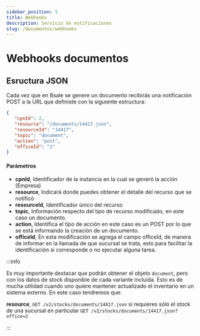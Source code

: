 ```yaml
---
sidebar_position: 5
title: Webhooks
description: Servicio de notificaciones
slug: /documentos/webhooks
---
```


# Webhooks documentos

## Esructura JSON
Cada vez que en Bsale se genere un documento recibirás una notificación POST a la URL que definiste con la siguiente estructura:

```json
{
   "cpnId": 2,
   "resource": "/documents/14417.json",
   "resourceId": "14417",
   "topic": "document",
   "action": "post",
   "officeId": "2"
}
```

#### Parámetros
- **cpnId**, Identificador de la instancia en la cual se generó la acción (Empresa)
- **resource**, Indicará donde puedes obtener el detalle del recurso que se notificó
- **resourceId**, Identificador único del recurso
- **topic**, Información respecto del tipo de recurso modificado, en este caso un documento.
- **action**, Identifica el tipo de acción en este caso es un POST por lo que se está informando la creación de un documento.
- **officeId**, En esta modificación se agrega el campo officeId, de manera de informar en la llamada de que sucursal se trata, esto para facilitar la identificación si corresponde o no ejecutar alguna tarea.

:::info

Es muy importante destacar que podrán obtener el objeto `document`, pero con los datos de stock disponible de cada variante incluida. Esto es de mucha utilidad cuando uno quiere mantener actualizado el inventario en un sistema externo. En este caso tendremos que:

**resource**, `GET /v2/stocks/documents/14417.json` 
si requieres sólo el stock de una sucursal en particular `GET /v2/stocks/documents/14417.json?office=2`

:::




